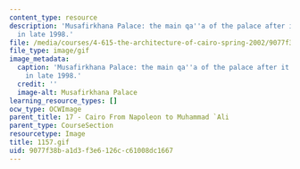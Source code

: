 ```yaml
---
content_type: resource
description: 'Musafirkhana Palace: the main qa''a of the palace after it burned down
  in late 1998.'
file: /media/courses/4-615-the-architecture-of-cairo-spring-2002/9077f38ba1d3f3e6126cc61008dc1667_1157.gif
file_type: image/gif
image_metadata:
  caption: 'Musafirkhana Palace: the main qa''a of the palace after it burned down
    in late 1998.'
  credit: ''
  image-alt: Musafirkhana Palace
learning_resource_types: []
ocw_type: OCWImage
parent_title: 17 - Cairo From Napoleon to Muhammad `Ali
parent_type: CourseSection
resourcetype: Image
title: 1157.gif
uid: 9077f38b-a1d3-f3e6-126c-c61008dc1667
---
```

